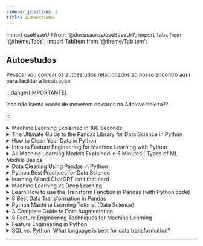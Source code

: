 ```yaml
---
sidebar_position: 2
title: Autoestudos
---
```


import useBaseUrl from '@docusaurus/useBaseUrl';
import Tabs from '@theme/Tabs';
import TabItem from '@theme/TabItem';

## Autoestudos

Pessoal vou colocar os autoestudos relacionados ao nosso encontro aqui para facilitar a locaização.

:::danger[IMPORTANTE]

Isso não isenta vocês de moverem os cards na Adalove beleza??

:::


<details> 
        <summary mdxType="summary">	Machine Learning Explained in 100 Seconds</summary>

        - https://www.youtube.com/watch?v=PeMlggyqz0Y
</details> 

<details> 
        <summary mdxType="summary">	The Ultimate Guide to the Pandas Library for Data Science in Python</summary>

        - https://www.freecodecamp.org/news/the-ultimate-guide-to-the-pandas-library-for-data-science-in-python/
</details> 

<details> 
        <summary mdxType="summary">	How to Clean Your Data in Python</summary>

        - https://towardsdatascience.com/how-to-clean-your-data-in-python-8f178638b98d
</details> 

<details> 
        <summary mdxType="summary">	Intro to Feature Engineering for Machine Learning with Python</summary>

        - https://www.learndatasci.com/tutorials/intro-feature-engineering-machine-learning-python/
</details> 

<details> 
        <summary mdxType="summary">	All Machine Learning Models Explained in 5 Minutes | Types of ML Models Basics</summary>

        - https://www.youtube.com/watch?v=yN7ypxC7838
</details> 

<details> 
        <summary mdxType="summary">	Data Cleaning Using Pandas in Python</summary>

        - https://www.analyticsvidhya.com/blog/2021/06/data-cleaning-using-pandas/
</details> 

<details> 
        <summary mdxType="summary">	Python Best Practices for Data Science</summary>

        - https://towardsdatascience.com/data-science-coding-mistakes-and-best-practices-part-1-f7511cf573f7
</details> 

<details> 
        <summary mdxType="summary">	learning AI and ChatGPT isn’t that hard</summary>

        - https://www.youtube.com/watch?v=JJCq21Dc-Us
</details> 

<details> 
        <summary mdxType="summary">	Machine Learning vs Deep Learning</summary>

        - https://www.youtube.com/watch?v=q6kJ71tEYqM
</details> 

<details> 
        <summary mdxType="summary">	Learn How to use the Transform Function in Pandas (with Python code)</summary>

        - https://www.analyticsvidhya.com/blog/2020/03/understanding-transform-function-python/
</details> 

<details> 
        <summary mdxType="summary">	8 Best Data Transformation in Pandas</summary>

        - https://ai.plainenglish.io/data-transformation-in-pandas-29b2b3c61b34
</details> 

<details> 
        <summary mdxType="summary">	Python Machine Learning Tutorial (Data Science)</summary>

        - https://www.youtube.com/watch?v=7eh4d6sabA0
</details> 

<details> 
        <summary mdxType="summary">	A Complete Guide to Data Augmentation</summary>

        - https://www.datacamp.com/tutorial/complete-guide-data-augmentation
</details> 

<details> 
        <summary mdxType="summary">	8 Feature Engineering Techniques for Machine Learning</summary>

        - https://www.projectpro.io/article/8-feature-engineering-techniques-for-machine-learning/423
</details> 

<details> 
        <summary mdxType="summary">	Feature Engineering in Python</summary>

        - https://towardsdatascience.com/feature-engineering-in-python-2fdb9bb8ee7a
</details> 

<details> 
        <summary mdxType="summary">	SQL vs. Python: What language is best for data transformation?</summary>

        - https://www.airops.com/blog/sql-vs-python-for-data-transformation
</details> 

---

